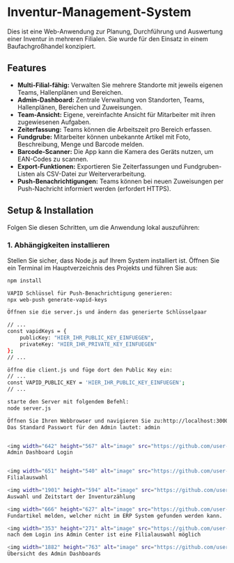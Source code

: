 # Inventur-Management-System

Dies ist eine Web-Anwendung zur Planung, Durchführung und Auswertung einer Inventur in mehreren Filialen. Sie wurde für den Einsatz in einem Baufachgroßhandel konzipiert.

## Features

* **Multi-Filial-fähig:** Verwalten Sie mehrere Standorte mit jeweils eigenen Teams, Hallenplänen und Bereichen.
* **Admin-Dashboard:** Zentrale Verwaltung von Standorten, Teams, Hallenplänen, Bereichen und Zuweisungen.
* **Team-Ansicht:** Eigene, vereinfachte Ansicht für Mitarbeiter mit ihren zugewiesenen Aufgaben.
* **Zeiterfassung:** Teams können die Arbeitszeit pro Bereich erfassen.
* **Fundgrube:** Mitarbeiter können unbekannte Artikel mit Foto, Beschreibung, Menge und Barcode melden.
* **Barcode-Scanner:** Die App kann die Kamera des Geräts nutzen, um EAN-Codes zu scannen.
* **Export-Funktionen:** Exportieren Sie Zeiterfassungen und Fundgruben-Listen als CSV-Datei zur Weiterverarbeitung.
* **Push-Benachrichtigungen:** Teams können bei neuen Zuweisungen per Push-Nachricht informiert werden (erfordert HTTPS).

## Setup & Installation

Folgen Sie diesen Schritten, um die Anwendung lokal auszuführen:

### 1. Abhängigkeiten installieren
Stellen Sie sicher, dass Node.js auf Ihrem System installiert ist. Öffnen Sie ein Terminal im Hauptverzeichnis des Projekts und führen Sie aus:
```bash
npm install

VAPID Schlüssel für Push-Benachrichtigung generieren:
npx web-push generate-vapid-keys

Öffnen sie die server.js und ändern das generierte Schlüsselpaar

// ...
const vapidKeys = {
    publicKey: "HIER_IHR_PUBLIC_KEY_EINFUEGEN",
    privateKey: "HIER_IHR_PRIVATE_KEY_EINFUEGEN"
};
// ...

öffne die client.js und füge dort den Public Key ein:
// ...
const VAPID_PUBLIC_KEY = 'HIER_IHR_PUBLIC_KEY_EINFUEGEN';
// ...

starte den Server mit folgendem Befehl:
node server.js

Öffnen Sie Ihren Webbrowser und navigieren Sie zu:http://localhost:3000/inventur-app.html
Das Standard Passwort für den Admin lautet: admin


<img width="642" height="567" alt="image" src="https://github.com/user-attachments/assets/697f88c4-7845-4440-b61d-2d19631e7234" />
Admin Dashboard Login


<img width="651" height="540" alt="image" src="https://github.com/user-attachments/assets/2aa9f9a1-593c-4666-8bb6-1baa7d8fd19b" />
Filialauswahl

<img width="1901" height="594" alt="image" src="https://github.com/user-attachments/assets/b05ac4eb-0f23-41ec-8170-7b6605b162ff" />
Auswahl und Zeitstart der Inventurzählung

<img width="666" height="627" alt="image" src="https://github.com/user-attachments/assets/a1fde0a4-e84f-49b8-892b-206535c77dc5" />
Fundartikel melden, welcher nicht im ERP System gefunden werden kann. 

<img width="353" height="271" alt="image" src="https://github.com/user-attachments/assets/3c832c6f-6dfd-42bb-be66-ab6019e585cb" />
nach dem Login ins Admin Center ist eine Filialauswahl möglich

<img width="1882" height="763" alt="image" src="https://github.com/user-attachments/assets/69a6886c-7da4-4295-a783-a9f4d3579e53" />
Übersicht des Admin Dashboards


